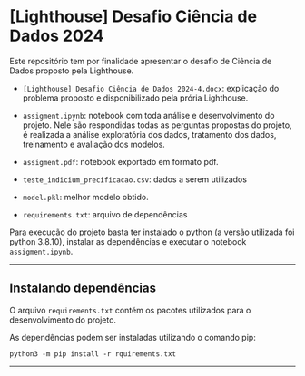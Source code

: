 # [Lighthouse] Desafio Ciência de Dados 2024

Este repositório tem por finalidade apresentar o desafio de Ciência de Dados proposto pela Lighthouse.

- `[Lighthouse] Desafio Ciência de Dados 2024-4.docx`: explicação do problema proposto e disponibilizado pela prória Lighthouse.

-  `assigment.ipynb`: notebook com toda análise e desenvolvimento do projeto. 
Nele são respondidas todas as perguntas propostas do projeto, é realizada a análise exploratória dos dados, tratamento dos dados, treinamento e avaliação dos modelos.

- `assigment.pdf`: notebook exportado em formato pdf.

- `teste_indicium_precificacao.csv`: dados a serem utilizados

- `model.pkl`: melhor modelo obtido.

- `requirements.txt`: arquivo de dependências

Para execução do projeto basta ter instalado o python (a versão utilizada foi python 3.8.10), instalar as dependências e executar o notebook `assigment.ipynb`.

---
## Instalando dependências

O arquivo `requirements.txt` contém os pacotes utilizados para o desenvolvimento do projeto.

As dependências podem ser instaladas utilizando o comando pip:

```
python3 -m pip install -r rquirements.txt
``` 

---

